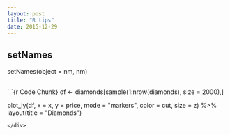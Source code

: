 ```yaml
---
layout: post
title: "R tips"
date: 2015-12-29
---
```



## setNames  
setNames(object = nm, nm)


##
<div style = "float: right"> 
  ```{r Code Chunk}
  df <- diamonds[sample(1:nrow(diamonds), size = 2000),]

  plot_ly(df, x = x, y = price, mode = "markers", color = cut, size = z) %>%
  layout(title = "Diamonds")
  ``` 
</div>



